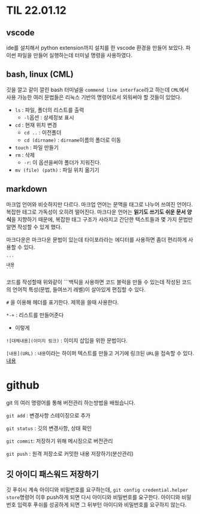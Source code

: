 # TIL 22.01.12

## vscode

ide를 설치해서 python extension까지 설치를 한 vscode 환경을 만들어 보았다. 파이썬 파일을 만들어 실행하는데 터미널 명령을 사용하였다.

## bash, linux (CML)

깃을 깔고 같이 깔린 bash 터미널을 `commend line interface`라고 하는데 `CML`에서 사용 가능한 여러 문법들은 리눅스 기반의 명령어로서 외워써야 할 것들이 있었다.

* `ls` : 파일, 폴더의 리스트를 출력
  * `-l`옵션 : 상세정보 표시
* `cd` : 현재 위치 변경
  * `cd ..` : 이전폴더
  * `cd (dirname)` : `dirname`이름의 폴더로 이동
* `touch` : 파일 만들기
* `rm` : 삭제
  * `-r`: 이 옵션을써야 폴더가 지워진다.
* `mv (file) (path)` : 파일 위치 옮기기

## markdown

마크업 언어와 비슷하지만 다르다. 마크업 언어는 문맥을 태그로 나누어 쓰여진 언어다. 복잡한 테그로 가독성이 오히려 떨어진다. 마크다운 언어는 **읽기도 쓰기도 쉬운 문서 양식**을 지향하기 때문에, 복잡한 태그 구조가 사라지고 간단한 텍스트들과 몇 가지 문법만 알면 작성할 수 있게 했다.

마크다운은 마크다운 문법이 있는데 타이포라라는 에디터를 사용하면 좀더 편리하게 사용할 수 있다.

````text
```
내용
```
````

코드를 작성할때 위와같이 \`\`\`백틱을  사용하면 코드 블럭을 만들 수 있는데 작성된 코드의 언어적 특성(문법, 들여쓰기 레벨)이 살아있게 편집할 수 있다.

`#` 을 이용해 헤더를 표기한다. 제목을 쓸때 사용한다.

`*-+` : 리스트를 만들어준다

* 이렇게

`![대체내용](이미지 링크)` : 이미지 삽입을 위한 문법이다.

`[내용](URL)` : `내용`이라는 하이퍼 텍스트를 만들고 거기에 링크된 `URL`을 접속할 수 있다. [내용](./)

# github

git 의 여러 명령어를 통해 버전관리 하는방법을 배웠습니다. 

`git add` : 변경사항 스테이징으로 추가

`git status` : 깃의 변경사항, 상태 확인

`git commit`: 저장하기 위해 메시징으로 버전관리

`git push` : 원격 저장소로 커밋한 내용 저장하기(분산관리)

## 깃 아이디 패스워드 저장하기

깃 푸쉬시 계속 아이디와 비밀번호를 요구하는데, `git config credential.helper store`명령어 이후 push하게 되면
다시 아이디와 비밀번호를 요구한다. 아이디와 비밀번호 입력후 푸쉬를 성공하게 되면
그 뒤부턴 아이디와 비밀번호를 요구하지 않는다.
